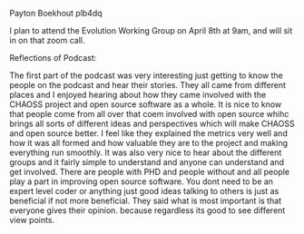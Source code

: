 Payton Boekhout
plb4dq

I plan to attend the Evolution Working Group on April 8th at 9am, and will sit in on that zoom call.

Reflections of Podcast:

The first part of the podcast was very interesting just getting to know the people on the podcast and hear their stories. They all came from different places and I enjoyed hearing about how they came involved with the CHAOSS project and open source software as a whole. It is nice to know that people come from all over that coem involved with open source whihc brings all sorts of different ideas and perspectives which will make CHAOSS and open source better. I feel like they explained the metrics very well and how it was all formed and how valuable they are to the project and making everything run smoothly. It was also very nice to hear about the different groups and it fairly simple to understand and anyone can understand and get involved. There are people with PHD and people without and all people play a part in improving open source software. You dont need to be an expert level coder or anything just good ideas talking to others is just as beneficial if not more beneficial. They said what is most important is that everyone gives their opinion. because regardless its good to see different view points.
